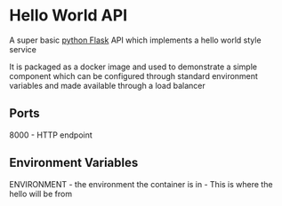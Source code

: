 # Hello World API

A super basic [python Flask](https://flask.palletsprojects.com/en/1.1.x/) API which implements a hello world style service

It is packaged as a docker image and used to demonstrate a simple component which can be configured through standard environment variables and made available through a load balancer

## Ports

8000 - HTTP endpoint

## Environment Variables

ENVIRONMENT - the environment the container is in - This is where the hello will be from
